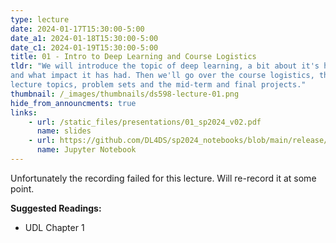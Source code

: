 ```yaml
---
type: lecture
date: 2024-01-17T15:30:00-5:00
date_a1: 2024-01-18T15:30:00-5:00
date_c1: 2024-01-19T15:30:00-5:00
title: 01 - Intro to Deep Learning and Course Logistics
tldr: "We will introduce the topic of deep learning, a bit about it's history,
and what impact it has had. Then we'll go over the course logistics, the 
lecture topics, problem sets and the mid-term and final projects."
thumbnail: /_images/thumbnails/ds598-lecture-01.png
hide_from_announcments: true
links: 
    - url: /static_files/presentations/01_sp2024_v02.pdf
      name: slides
    - url: https://github.com/DL4DS/sp2024_notebooks/blob/main/release/nbs01/1_1_BackgroundMathematics.ipynb
      name: Jupyter Notebook
---
```

Unfortunately the recording failed for this lecture. Will re-record it at some
point.

**Suggested Readings:**
- UDL Chapter 1


